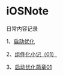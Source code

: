 # iOSNote

日常内容记录

1、[启动优化](https://github.com/xiaolongchang/iOSNote/blob/master/iOS/App%E5%90%AF%E5%8A%A8%E4%BC%98%E5%8C%96.md)

2、[组件化小记（01）](https://github.com/xiaolongchang/iOSNote/blob/master/iOS/%E7%BB%84%E4%BB%B6%E5%8C%96%E7%AC%94%E8%AE%B0.md)

3、[启动优化简章01](https://github.com/xiaolongchang/iOSNote/blob/master/iOS/%E5%90%AF%E5%8A%A8%E9%80%9F%E5%BA%A6%E7%AE%80%E7%AB%A0.md)
